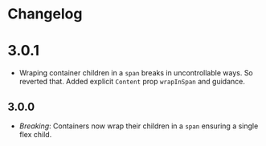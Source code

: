 # Changelog 

# 3.0.1
* Wraping container children in a `span` breaks in uncontrollable ways. So reverted that. Added explicit `Content` prop `wrapInSpan` and guidance.

## 3.0.0
* *Breaking*: Containers now wrap their children in a `span` ensuring a single flex child.
